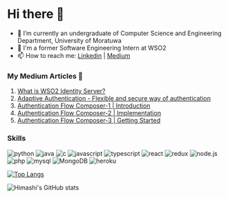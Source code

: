 # Hi there 👋

<!--
**HimashiRathnayake/HimashiRathnayake** is a ✨ _special_ ✨ repository because its `README.md` (this file) appears on your GitHub profile.

Here are some ideas to get you started:

- 🔭 I’m currently working on ...
- 🌱 I’m currently learning ...
- 👯 I’m looking to collaborate on ...
- 🤔 I’m looking for help with ...
- 💬 Ask me about ...
- 📫 How to reach me: ...
- 😄 Pronouns: ...
- ⚡ Fun fact: ...
-->

- 🌱 I’m currently an undergraduate of Computer Science and Engineering Department, University of Moratuwa
- 🔭 I'm a former Software Engineering Intern at WSO2
- 📫 How to reach me: [Linkedin](https://lk.linkedin.com/public-profile/in/himashirathnayake) | [Medium](https://himashirathnayake.medium.com/)

### My Medium Articles 📝
1. [What is WSO2 Identity Server?](https://himashirathnayake.medium.com/what-is-wso2-identity-server-63edf7c75d23)
2. [Adaptive Authentication - Flexible and secure way of authentication](https://himashirathnayake.medium.com/adaptive-authentication-33fb7b7efef8)
3. [Authentication Flow Composer-1 | Introduction](https://himashirathnayake.medium.com/adaptive-authentication-flow-composer-1-introduction-3fcab698ca3)
4. [Authentication Flow Composer-2 | Implementation](https://himashirathnayake.medium.com/authentication-flow-composer-2-implementation-fe50a29403fe)
5. [Authentication Flow Composer-3 | Getting Started](https://himashirathnayake.medium.com/authentication-flow-composer-3-getting-started-33d731ba8c8b)


<!-- <a target="_blank" href="https://github-readme-medium-recent-article.vercel.app/medium/@himashirathnayake/4"><img src="https://github-readme-medium-recent-article.vercel.app/medium/@himashirathnayake/4" alt="Recent Article 4">
<a target="_blank" href="https://github-readme-medium-recent-article.vercel.app/medium/@himashirathnayake/3"><img src="https://github-readme-medium-recent-article.vercel.app/medium/@himashirathnayake/3" alt="Recent Article 3">
<a target="_blank" href="https://github-readme-medium-recent-article.vercel.app/medium/@himashirathnayake/0"><img src="https://github-readme-medium-recent-article.vercel.app/medium/@himashirathnayake/0" alt="Recent Article 0">
<a target="_blank" href="https://github-readme-medium-recent-article.vercel.app/medium/@himashirathnayake/1"><img src="https://github-readme-medium-recent-article.vercel.app/medium/@himashirathnayake/1" alt="Recent Article 1">
<a target="_blank" href="https://github-readme-medium-recent-article.vercel.app/medium/@himashirathnayake/2"><img src="https://github-readme-medium-recent-article.vercel.app/medium/@himashirathnayake/2" alt="Recent Article 2"> -->

### Skills
![python](https://img.shields.io/badge/Python-000000?style=for-the-badge&logo=Python&logoColor=#3776AB)
![java](https://img.shields.io/badge/Java-000000?style=for-the-badge&logo=Java&logoColor=#007396)
![c](https://img.shields.io/badge/C-000000?style=for-the-badge&logo=C&logoColor=#A8B9CC)
![javascript](https://img.shields.io/badge/JavaScript-000000?style=for-the-badge&logo=JavaScript&logoColor=#007396)
![typescript](https://img.shields.io/badge/TypeScript-000000?style=for-the-badge&logo=TypeScript&logoColor=#3178C6)
![react](https://img.shields.io/badge/React-000000?style=for-the-badge&logo=React&logoColor=#61DAFB)
![redux](https://img.shields.io/badge/redux-000000?style=for-the-badge&logo=Redux&logoColor=#764ABC)
![node.js](https://img.shields.io/badge/Node.js-000000?style=for-the-badge&logo=Node.js&logoColor=#339933)
![php](https://img.shields.io/badge/PHP-000000?style=for-the-badge&logo=PHP&logoColor=#777BB4)
![mysql](https://img.shields.io/badge/mysql-000000?style=for-the-badge&logo=MySQL&logoColor=#4479A1)
![MongoDB](https://img.shields.io/badge/MongoDB-000000?style=for-the-badge&logo=MongoDB&logoColor=#47A248)
![heroku](https://img.shields.io/badge/Heroku-000000?style=for-the-badge&logo=Heroku&logoColor=#430098)

[![Top Langs](https://github-readme-stats.vercel.app/api/top-langs/?username=himashirathnayake&layout=compact&theme=dracula)](https://github.com/himashirathnayake/github-readme-stats)

![Himashi's GitHub stats](https://github-readme-stats.vercel.app/api?username=himashirathnayake&show_icons=true&theme=dracula)
